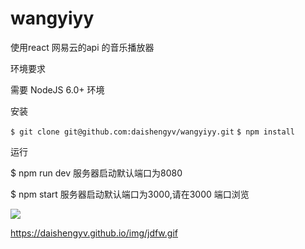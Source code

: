 # wangyiyy
使用react 网易云的api 的音乐播放器


环境要求

需要 NodeJS 6.0+ 环境

安装

`$ git clone git@github.com:daishengyv/wangyiyy.git`
`$ npm install`


运行

$ npm run dev
服务器启动默认端口为8080

$ npm start
服务器启动默认端口为3000,请在3000 端口浏览

![](https://daishengyv.github.io/img/jdfw.gif)

https://daishengyv.github.io/img/jdfw.gif


